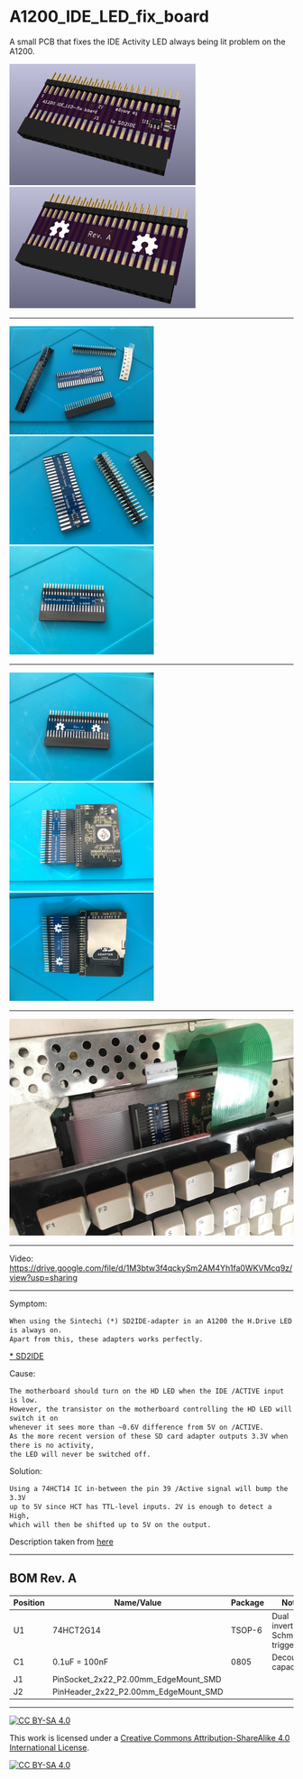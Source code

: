 # A1200_IDE_LED_fix_board
A small PCB that fixes the IDE Activity LED always being lit problem on the A1200. 

<a href="images/A1200_IDE_LED_fix_board_pic1.png">
<img src="images/A1200_IDE_LED_fix_board_pic1.png" width="330" height="215">
</a>
<a href="images/A1200_IDE_LED_fix_board_pic2.png">
<img src="images/A1200_IDE_LED_fix_board_pic2.png" width="330" height="215">
</a>

***


<a href="images/A1200_IDE_LED_fix_board_pic3.jpg">
<img src="images/A1200_IDE_LED_fix_board_pic3.jpg" width="256" height="192">
</a>
<a href="images/A1200_IDE_LED_fix_board_pic4.jpg">
<img src="images/A1200_IDE_LED_fix_board_pic4.jpg" width="256" height="192">
</a>
<a href="images/A1200_IDE_LED_fix_board_pic5.jpg">
<img src="images/A1200_IDE_LED_fix_board_pic5.jpg" width="256" height="192">
</a>

***

<a href="images/A1200_IDE_LED_fix_board_pic6.jpg">
<img src="images/A1200_IDE_LED_fix_board_pic6.jpg" width="256" height="192">
</a>
<a href="images/A1200_IDE_LED_fix_board_pic7.jpg">
<img src="images/A1200_IDE_LED_fix_board_pic7.jpg" width="256" height="192">
</a>
<a href="images/A1200_IDE_LED_fix_board_pic8.jpg">
<img src="images/A1200_IDE_LED_fix_board_pic8.jpg" width="256" height="192">
</a>

***

<a href="images/A1200_IDE_LED_fix_board_pic9.jpg">
<img src="images/A1200_IDE_LED_fix_board_pic9.jpg" width="512" height="384">
</a>

***

Video: <br />
https://drive.google.com/file/d/1M3btw3f4qckySm2AM4Yh1fa0WKVMcq9z/view?usp=sharing


***

Symptom:<br />

    When using the Sintechi (*) SD2IDE-adapter in an A1200 the H.Drive LED is always on. 
    Apart from this, these adapters works perfectly.
[* SD2IDE](https://goughlui.com/2019/02/03/tested-generic-sintechi-fc1307a-based-sd-to-ide-adapter-sd35vc0/)

Cause:<br />

    The motherboard should turn on the HD LED when the IDE /ACTIVE input is low. 
    However, the transistor on the motherboard controlling the HD LED will switch it on 
    whenever it sees more than ~0.6V difference from 5V on /ACTIVE. 
    As the more recent version of these SD card adapter outputs 3.3V when there is no activity, 
    the LED will never be switched off.

Solution:<br />

    Using a 74HCT14 IC in-between the pin 39 /Active signal will bump the 3.3V 
    up to 5V since HCT has TTL-level inputs. 2V is enough to detect a High, 
    which will then be shifted up to 5V on the output.
    
Description taken from [here](http://megaburken.net/~patrik/Amiga%20SD%20Adapter%20HD%20LED%20Fix/fix.txt)<br />

***

BOM Rev. A
---------
Position  | Name/Value   | Package | Notes
-|-|-|-|
U1 | 74HCT2G14 | TSOP-6 | Dual inverting Schmitt trigger
C1 | 0.1uF = 100nF | 0805 | Decoupling capacitor
J1 | PinSocket_2x22_P2.00mm_EdgeMount_SMD | | 
J2 | PinHeader_2x22_P2.00mm_EdgeMount_SMD | |

***

[![CC BY-SA 4.0][cc-by-sa-shield]][cc-by-sa]

This work is licensed under a
[Creative Commons Attribution-ShareAlike 4.0 International License][cc-by-sa].

[![CC BY-SA 4.0][cc-by-sa-image]][cc-by-sa]

[cc-by-sa]: http://creativecommons.org/licenses/by-sa/4.0/
[cc-by-sa-image]: https://licensebuttons.net/l/by-sa/4.0/88x31.png
[cc-by-sa-shield]: https://img.shields.io/badge/License-CC%20BY--SA%204.0-lightgrey.svg
